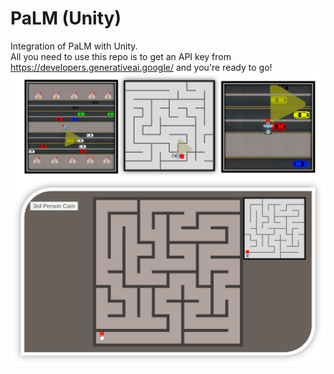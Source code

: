 # PaLM (Unity)
Integration of PaLM with Unity.<br/>
All you need to use this repo is to get an API key from https://developers.generativeai.google/ and you're ready to go!
![alt text](https://github.com/RayanYousef/Camera-Free-Minimap/blob/main/Misc/Camera%20Free%20Minimap%20.png?raw=true)

